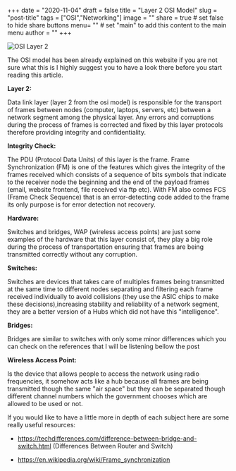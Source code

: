 +++
date = "2020-11-04"
draft = false
title = "Layer 2 OSI Model"
slug = "post-title"
tags = ["OSI","Networking"]
image = ""
share = true	# set false to hide share buttons
menu= ""		# set "main" to add this content to the main menu
author = ""
+++

![OSI Layer 2](https://images2.minutemediacdn.com/image/upload/c_fill,g_auto,h_1248,w_2220/f_auto,q_auto,w_1100/v1555347594/shape/mentalfloss/e_27.png)

The OSI model has been already explained on this website if you are not sure what this is I highly suggest you to have a look there before you start reading this article.

**Layer 2:**

Data link layer (layer 2 from the osi model) is responsible for the transport of frames between nodes (computer, laptops, servers, etc) between a network segment among the physical layer. Any errors and corruptions during the process of frames is corrected and fixed by this layer protocols therefore providing integrity and confidentiality.

**Integrity Check:**

The PDU (Protocol Data Units) of this layer is the frame. Frame Synchronization (FM) is one of the features which gives the integrity of the frames received which consists of a sequence of bits symbols that indicate to the receiver node the beginning and the end of the payload frames (email, website frontend, file received via ftp etc). With FM also comes FCS (Frame Check Sequence) that is an error-detecting code added to the frame its only purpose is for error detection not recovery.

**Hardware:**

Switches and bridges, WAP (wireless access points) are just some examples of the hardware that this layer consist of, they play a big role during the process of transportation ensuring that frames are being transmitted correctly without any corruption.

**Switches:**

Switches are devices that takes care of multiples frames being transmitted at the same time to different nodes separating and filtering each frame received individually to avoid collisions (they use the ASIC chips to make these decisions),increasing stability and reliability of a network segment, they are a better version of a Hubs which did not have this "intelligence".

**Bridges:**

Bridges are similar to switches with only some minor differences which you can check on the references that I will be listening bellow the post

**Wireless Access Point:**

Is the device that allows people to access the network using radio frequencies, it somehow acts like a hub because all frames are being transmitted though the same "air space" but they can be separated though different channel numbers which the government chooses which are allowed to be used or not.

If you would like to have a little more in depth of each subject here are some really useful resources:

- https://techdifferences.com/difference-between-bridge-and-switch.html (Differences Between Router and Switch)

- https://en.wikipedia.org/wiki/Frame_synchronization
